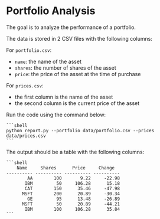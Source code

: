 # Portfolio Analysis

The goal is to analyze the performance of a portfolio.

The data is stored in 2 CSV files with the following columns:

For `portfolio.csv`:
- `name`: the name of the asset
- `shares`: the number of shares of the asset
- `price`: the price of the asset at the time of purchase

For `prices.csv`:
- the first column is the name of the asset
- the second column is the current price of the asset


Run the code using the command below:

    ```shell
    python report.py --portfolio data/portfolio.csv --prices data/prices.csv
    ```

The output should be a table with the following columns:

    ```shell
        Name     Shares      Price     Change
    ---------- ---------- ---------- ----------
            AA        100       9.22     -22.98
           IBM         50     106.28      15.18
           CAT        150      35.46     -47.98
          MSFT        200      20.89     -30.34
            GE         95      13.48     -26.89
          MSFT         50      20.89     -44.21
           IBM        100     106.28      35.84
    ```
